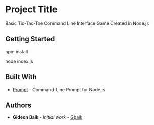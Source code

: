# Project Title

Basic Tic-Tac-Toe Command Line Interface Game Created in Node.js

## Getting Started

npm install

node index.js

## Built With

* [Prompt](https://github.com/flatiron/prompt) - Command-Line Prompt for Node.js

## Authors

* **Gideon Baik** - *Initial work* - [Gbaik](https://github.com/gbaik)


